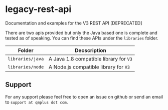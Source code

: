 # legacy-rest-api
Documentation and examples for the V3 REST API [DEPRECATED]

There are two apis provided but only the Java based one is complete and tested as of speaking. You can find these APIs under the `libraries` folder.

| Folder | Decscription |
| --- | --- |
| `libraries/java` | A Java 1.8 compatible library for `V3` |
| `libraries/node` | A Node.js compatible library for `V3`|

## Support

For any support please feel free to open an issue on github or send an email to `support at qmplus dot com`.
